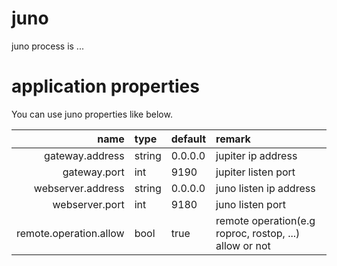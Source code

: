 # juno #

juno process is ...

# application properties #

You can use juno properties like below.

name     | type   | default | remark
---------:|:-------|:--------| :-----
gateway.address  | string | 0.0.0.0 | jupiter ip address
gateway.port | int    | 9190    | jupiter listen port
webserver.address | string | 0.0.0.0 | juno listen ip address
webserver.port | int    | 9180    | juno listen port
remote.operation.allow | bool   | true    | remote operation(e.g roproc, rostop, ...) allow or not